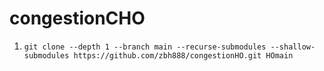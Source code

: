 # congestionCHO

1. `git clone --depth 1 --branch main --recurse-submodules --shallow-submodules https://github.com/zbh888/congestionHO.git HOmain`
